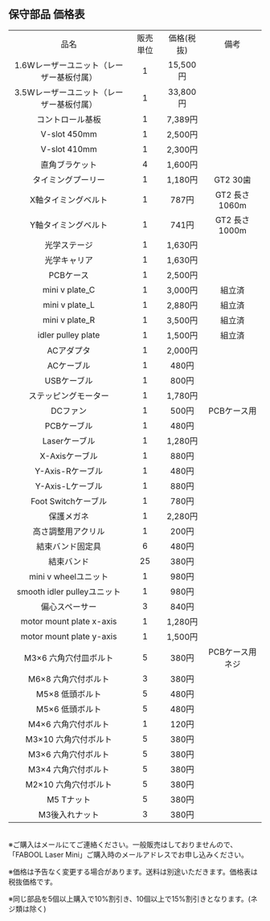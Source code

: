 ## 保守部品 価格表
<table class="packing-list" style="text-align: center;">
<tbody>
<tr>
<td>品名</td>
<td>販売単位</td>
<td>価格(税抜)</td>
<td>備考</td>
</tr>
<tr>
<td>1.6Wレーザーユニット（レーザー基板付属）</td>
<td>1</td>
<td>15,500円</td>
<td></td>
</tr>
<tr>
<td>3.5Wレーザーユニット（レーザー基板付属）</td>
<td>1</td>
<td>33,800円</td>
<td></td>
</tr>
<tr>
<td>コントロール基板</td>
<td>1</td>
<td>7,389円</td>
<td></td>
</tr>
<tr>
<td>V-slot 450mm</td>
<td>1</td>
<td>2,500円</td>
<td></td>
</tr>
<tr>
<td>V-slot 410mm</td>
<td>1</td>
<td>2,300円</td>
<td></td>
</tr>
<tr>
<td>直角ブラケット</td>
<td>4</td>
<td>1,600円</td>
<td></td>
</tr>
<tr>
<td>タイミングプーリー</td>
<td>1</td>
<td>1,180円</td>
<td>GT2 30歯</td>
</tr>
<tr>
<td>X軸タイミングベルト</td>
<td>1</td>
<td>787円</td>
<td>GT2 長さ1060m</td>
</tr>
<tr>
<td>Y軸タイミングベルト</td>
<td>1</td>
<td>741円</td>
<td>GT2 長さ1000m</td>
</tr>
<tr>
<td>光学ステージ</td>
<td>1</td>
<td>1,630円</td>
<td></td>
</tr>
<tr>
<td>光学キャリア</td>
<td>1</td>
<td>1,630円</td>
<td></td>
</tr>
<tr>
<td>PCBケース</td>
<td>1</td>
<td>2,500円</td>
<td></td>
</tr>
<tr>
<td>mini v plate_C</td>
<td>1</td>
<td>3,000円</td>
<td>組立済</td>
</tr>
<tr>
<td>mini v plate_L</td>
<td>1</td>
<td>2,880円</td>
<td>組立済</td>
</tr>
<tr>
<td>mini v plate_R</td>
<td>1</td>
<td>3,500円</td>
<td>組立済</td>
</tr>
<tr>
<td>idler pulley plate</td>
<td>1</td>
<td>1,500円</td>
<td>組立済</td>
</tr>
<tr>
<td>ACアダプタ</td>
<td>1</td>
<td>2,000円</td>
<td></td>
</tr>
<tr>
<td>ACケーブル</td>
<td>1</td>
<td>480円</td>
<td></td>
</tr>
<tr>
<td>USBケーブル</td>
<td>1</td>
<td>800円</td>
<td></td>
</tr>
<tr>
<td>ステッピングモーター</td>
<td>1</td>
<td>1,780円</td>
<td></td>
</tr>
<tr>
<td>DCファン</td>
<td>1</td>
<td>500円</td>
<td>PCBケース用</td>
</tr>
<tr>
<td>PCBケーブル</td>
<td>1</td>
<td>480円</td>
<td></td>
</tr>
<tr>
<td>Laserケーブル</td>
<td>1</td>
<td>1,280円</td>
<td></td>
</tr>
<tr>
<td>X-Axisケーブル</td>
<td>1</td>
<td>880円</td>
<td></td>
</tr>
<tr>
<td>Y-Axis-Rケーブル</td>
<td>1</td>
<td>480円</td>
<td></td>
</tr>
<tr>
<td>Y-Axis-Lケーブル</td>
<td>1</td>
<td>880円</td>
<td></td>
</tr>
<tr>
<td>Foot Switchケーブル</td>
<td>1</td>
<td>780円</td>
<td></td>
</tr>
<tr>
<td>保護メガネ</td>
<td>1</td>
<td>2,280円</td>
<td></td>
</tr>
<tr>
<td>高さ調整用アクリル</td>
<td>1</td>
<td>200円</td>
<td></td>
</tr>
<tr>
<td>結束バンド固定具</td>
<td>6</td>
<td>480円</td>
<td></td>
</tr>
<tr>
<td>結束バンド</td>
<td>25</td>
<td>380円</td>
<td></td>
</tr>
<tr>
<td>mini v wheelユニット</td>
<td>1</td>
<td>980円</td>
<td></td>
</tr>
<tr>
<td>smooth idler pulleyユニット</td>
<td>1</td>
<td>980円</td>
<td></td>
</tr>
<tr>
<td>偏心スペーサー</td>
<td>3</td>
<td>840円</td>
<td></td>
</tr>
<tr>
<td>motor mount plate x-axis</td>
<td>1</td>
<td>1,280円</td>
<td></td>
</tr>
<tr>
<td>motor mount plate y-axis</td>
<td>1</td>
<td>1,500円</td>
<td></td>
</tr>
<tr>
<td>M3&times;6 六角穴付皿ボルト</td>
<td>5</td>
<td>380円</td>
<td>PCBケース用ネジ</td>
</tr>
<tr>
<td>M6&times;8 六角穴付ボルト</td>
<td>3</td>
<td>380円</td>
<td></td>
</tr>
<tr>
<td>M5&times;8 低頭ボルト</td>
<td>5</td>
<td>480円</td>
<td></td>
</tr>
<tr>
<td>M5&times;6 低頭ボルト</td>
<td>5</td>
<td>480円</td>
<td></td>
</tr>
<tr>
<td>M4&times;6 六角穴付ボルト</td>
<td>1</td>
<td>120円</td>
<td></td>
</tr>
<tr>
<td>M3&times;10 六角穴付ボルト</td>
<td>5</td>
<td>380円</td>
<td></td>
</tr>
<tr>
<td>M3&times;6 六角穴付ボルト</td>
<td>5</td>
<td>380円</td>
<td></td>
</tr>
<tr>
<td>M3&times;4 六角穴付ボルト</td>
<td>5</td>
<td>380円</td>
<td></td>
</tr>
<tr>
<td>M2&times;10 六角穴付ボルト</td>
<td>5</td>
<td>380円</td>
<td></td>
</tr>
<tr>
<td>M5 Tナット</td>
<td>5</td>
<td>380円</td>
<td></td>
</tr>
<tr>
<td>M3後入れナット</td>
<td>3</td>
<td>380円</td>
<td></td>
</tr>
</tbody>
</table>

<br>
※ご購入はメールにてご連絡ください。一般販売はしておりませんので、「FABOOL Laser Mini」ご購入時のメールアドレスでお申し込みください。

※価格は予告なく変更する場合があります。送料は別途いただきます。価格表は税抜価格です。

※同じ部品を5個以上購入で10%割引き、10個以上で15%割引きとなります。(ネジ類は除く)
